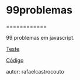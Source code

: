 # 99problemas
============

99 problemas em javascript.

[Teste](http://rafaelcastrocouto.github.com/99problemas "Current")

[Código](http://github.com/rafaelcastrocouto/99problemas/blob/gh-pages/index.htm "HTML")

autor: rafaelcastrocouto